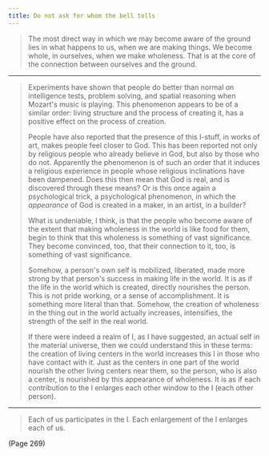 ```yaml
---
title: Do not ask for whom the bell tolls
---
```


> The most direct way in which we may become aware of the ground lies in what happens to us, when we are making things. We become whole, in ourselves, when we make wholeness. That is at the core of the connection between ourselves and the ground.

---

> Experiments have shown that people do better than normal on intelligence tests, problem solving, and spatial reasoning when Mozart's music is playing. This phenomenon appears to be of a similar order: living structure and the process of creating it, has a positive effect on the process of creation.
> 
> People have also reported that the presence of this I-stuff, in works of art, makes people feel closer to God. This has been reported not only by religious people who already believe in God, but also by those who do not. Apparently the phenomenon is of such an order that it induces a religious experience in people whose religious inclinations have been dampened. Does this then mean that God is real, and is discovered through these means? Or is this once again a psychological trick, a psychological phenomenon, in which the *appearance* of God is created in a maker, in an artist, in a builder?
> 
> What is undeniable, I think, is that the people who become aware of the extent that making wholeness in the world is like food for them, begin to think that this wholeness is something of vast significance. They become convinced, too, that their connection to it, too, is something of vast significance.
> 
> Somehow, a person's own self is mobilized, liberated, made more strong by that person's success in making life in the world. It is as if the life in the world which is created, directly nourishes the person. This is not pride working, or a sense of accomplishment. It is something more literal than that. Somehow, the creation of wholeness in the thing out in the world actually increases, intensifies, the strength of the self in the real world.
> 
> If there were indeed a realm of I, as I have suggested, an actual self in the material universe, then we could understand this in these terms: the creation of living centers in the world increases this I in those who have contact with it. Just as the centers in one part of the world nourish the other living centers near them, so the person, who is also a center, is nourished by this appearance of wholeness. It is as if each contribution to the I enlarges each other window to the I (each other person).

---

> Each of us participates in the I. Each enlargement of the I enlarges each of us.

(Page 269)